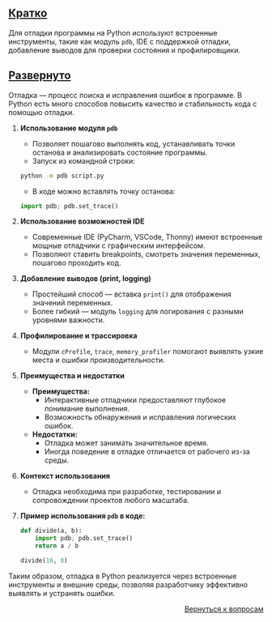 ## <u>Кратко</u>

Для отладки программы на Python используют встроенные инструменты, такие как модуль `pdb`, IDE с поддержкой отладки,
добавление выводов для проверки состояния и профилировщики.

## <u>Развернуто</u>

Отладка — процесс поиска и исправления ошибок в программе. В Python есть много способов повысить качество и стабильность
кода с помощью отладки.

1. **Использование модуля `pdb`**
    - Позволяет пошагово выполнять код, устанавливать точки останова и анализировать состояние программы.
    - Запуск из командной строки:
    ```bash
    python -m pdb script.py
    ```  
    - В коде можно вставлять точку останова:
    ```python
    import pdb; pdb.set_trace()
    ```

2. **Использование возможностей IDE**
    - Современные IDE (PyCharm, VSCode, Thonny) имеют встроенные мощные отладчики с графическим интерфейсом.
    - Позволяют ставить breakpoints, смотреть значения переменных, пошагово проходить код.

3. **Добавление выводов (print, logging)**
    - Простейший способ — вставка `print()` для отображения значений переменных.
    - Более гибкий — модуль `logging` для логирования с разными уровнями важности.

4. **Профилирование и трассировка**
    - Модули `cProfile`, `trace`, `memory_profiler` помогают выявлять узкие места и ошибки производительности.

5. **Преимущества и недостатки**
    - **Преимущества:**
        - Интерактивные отладчики предоставляют глубокое понимание выполнения.
        - Возможность обнаружения и исправления логических ошибок.
    - **Недостатки:**
        - Отладка может занимать значительное время.
        - Иногда поведение в отладке отличается от рабочего из-за среды.

6. **Контекст использования**
    - Отладка необходима при разработке, тестировании и сопровождении проектов любого масштаба.

7. **Пример использования `pdb` в коде:**
    ```python
    def divide(a, b):
        import pdb; pdb.set_trace()
        return a / b

    divide(10, 0)
    ```

Таким образом, отладка в Python реализуется через встроенные инструменты и внешние среды, позволяя разработчику
эффективно выявлять и устранять ошибки.

<div align="right">

[Вернуться к вопросам](../Вопросы.md)

</div>
